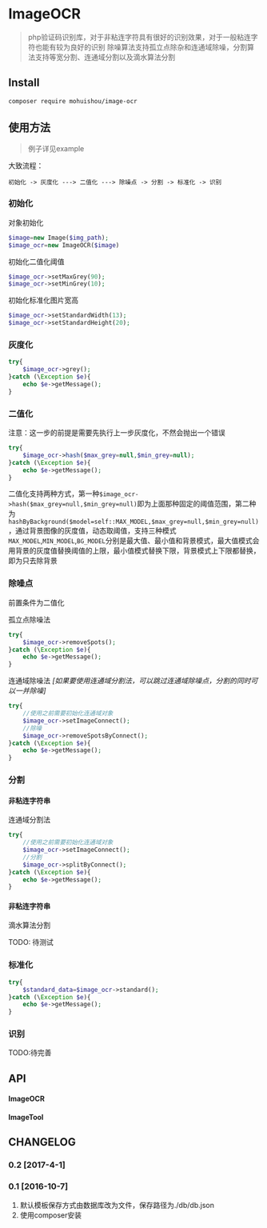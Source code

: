 # ImageOCR

> php验证码识别库，对于非粘连字符具有很好的识别效果，对于一般粘连字符也能有较为良好的识别
> 除噪算法支持孤立点除杂和连通域除噪，分割算法支持等宽分割、连通域分割以及滴水算法分割


## Install
```
composer require mohuishou/image-ocr
```

## 使用方法

> 例子详见example

大致流程：
```
初始化 -> 灰度化 ---> 二值化 ---> 除噪点 -> 分割 -> 标准化 -> 识别
```

### 初始化

对象初始化
```php
$image=new Image($img_path);
$image_ocr=new ImageOCR($image)
```

初始化二值化阈值
```php
$image_ocr->setMaxGrey(90);
$image_ocr->setMinGrey(10);
```

初始化标准化图片宽高
```php
$image_ocr->setStandardWidth(13);
$image_ocr->setStandardHeight(20);
```

### 灰度化

```php
try{
    $image_ocr->grey();
}catch (\Exception $e){
    echo $e->getMessage();
}
```

### 二值化

注意：这一步的前提是需要先执行上一步灰度化，不然会抛出一个错误
```php
try{
    $image_ocr->hash($max_grey=null,$min_grey=null);
}catch (\Exception $e){
    echo $e->getMessage();
}
```

二值化支持两种方式，第一种`$image_ocr->hash($max_grey=null,$min_grey=null)`即为上面那种固定的阈值范围，第二种为`hashByBackground($model=self::MAX_MODEL,$max_grey=null,$min_grey=null)`，通过背景图像的灰度值，动态取阈值，支持三种模式`MAX_MODEL`,`MIN_MODEL`,`BG_MODEL`分别是最大值、最小值和背景模式，最大值模式会用背景的灰度值替换阈值的上限，最小值模式替换下限，背景模式上下限都替换，即为只去除背景

### 除噪点

前置条件为二值化

孤立点除噪法
```php
try{
    $image_ocr->removeSpots();
}catch (\Exception $e){
    echo $e->getMessage();
}
````

连通域除噪法 *[如果要使用连通域分割法，可以跳过连通域除噪点，分割的同时可以一并除噪]*
```php
try{
    //使用之前需要初始化连通域对象
    $image_ocr->setImageConnect();
    //除噪
    $image_ocr->removeSpotsByConnect();
}catch (\Exception $e){
    echo $e->getMessage();
}
````

### 分割

#### 非粘连字符串

连通域分割法
```php
try{
    //使用之前需要初始化连通域对象
    $image_ocr->setImageConnect();
    //分割
    $image_ocr->splitByConnect();
}catch (\Exception $e){
    echo $e->getMessage();
}
````

#### 非粘连字符串
滴水算法分割

TODO: 待测试

### 标准化
```php
try{
    $standard_data=$image_ocr->standard();
}catch (\Exception $e){
    echo $e->getMessage();
}
````
### 识别
TODO:待完善

## API

#### ImageOCR

#### ImageTool

## CHANGELOG
### 0.2 [2017-4-1]

### 0.1 [2016-10-7]
1. 默认模板保存方式由数据库改为文件，保存路径为./db/db.json
2. 使用composer安装
